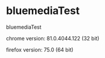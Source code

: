 # bluemediaTest
bluemediaTest

chrome version: 81.0.4044.122 (32 bit)

firefox version: 75.0 (64 bit)
